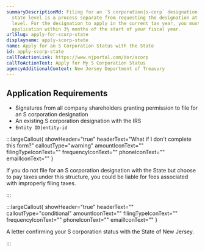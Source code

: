 ```yaml
---
summaryDescriptionMd: Filing for an `S corporation|s-corp` designation at the
  state level is a process separate from requesting the designation at a federal
  level. For the designation to apply in the current tax year, you must file the
  application within 3½ months of the start of your fiscal year.
urlSlug: apply-for-scorp-state
displayname: apply-scorp-state
name: Apply for an S Corporation Status with the State
id: apply-scorp-state
callToActionLink: https://www.njportal.com/dor/scorp
callToActionText: Apply for My S Corporation Status
agencyAdditionalContext: New Jersey Department of Treasury
---
```


## Application Requirements

- Signatures from all company shareholders granting permission to file for an S corporation designation
- An existing S corporation designation with the IRS
- `Entity ID|entity-id`

:::largeCallout{ showHeader="true" headerText="What if I don't complete this form?" calloutType="warning" amountIconText="" filingTypeIconText="" frequencyIconText="" phoneIconText="" emailIconText="" }

If you do not file for an S corporation designation with the State but choose to pay taxes under this structure, you could be liable for fees associated with improperly filing taxes.

:::

:::largeCallout{ showHeader="true" headerText="" calloutType="conditional" amountIconText="" filingTypeIconText="" frequencyIconText="" phoneIconText="" emailIconText="" }

A letter confirming your S corporation status with the State of New Jersey.

:::
